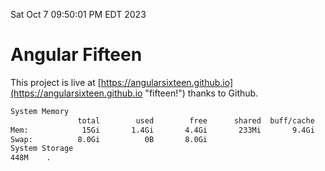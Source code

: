Sat Oct  7 09:50:01 PM EDT 2023

# Angular Fifteen


This project is live at [https://angularsixteen.github.io](https://angularsixteen.github.io "fifteen!") thanks to Github.

```bash
System Memory
               total        used        free      shared  buff/cache   available
Mem:            15Gi       1.4Gi       4.4Gi       233Mi       9.4Gi        13Gi
Swap:          8.0Gi          0B       8.0Gi
System Storage
448M	.
```
